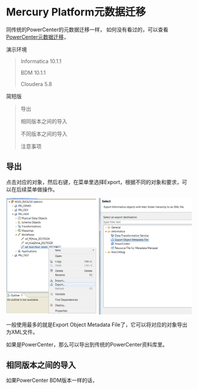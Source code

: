 # Mercury Platform元数据迁移

同传统的PowerCenter的元数据迁移一样， 如何没有看过的，可以查看
[PowerCenter元数据迁移](../PWC/MigrationA.md)，


演示环境
> Informatica 10.1.1
> 
> BDM 10.1.1
> 
> Cloudera 5.8

简短版
> 导出
> 
> 相同版本之间的导入
> 
> 不同版本之间的导入
> 
> 注意事项

## 导出

点击对应的对象，然后右键，在菜单里选择Export，根据不同的对象和要求，可以在后续菜单做操作。

![Export](BDM_EXPORT_1.png)

一般使用最多的就是Export Object Metadata File了，它可以将对应的对象导出为XML文件。

如果是PowerCenter，那么可以导出到传统的PowerCenter资料库里。


## 相同版本之间的导入

如果PowerCenter BDM版本一样的话，
